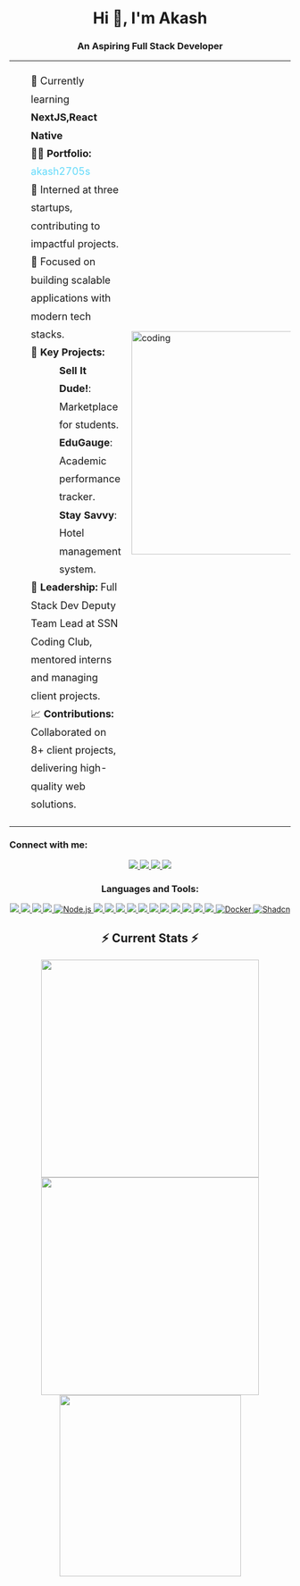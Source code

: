 <h1 align="center">Hi 👋, I'm Akash</h1>
<h3 align="center">An Aspiring Full Stack Developer</h3>

<!-- Animated GIF -->
<table align="center">
  <tr>
    <td>
      <ul style="list-style: none; font-size: 18px; line-height: 1.8;">
        <li>🌱 Currently learning <b>NextJS,React Native</b></li>
        <li>👨‍💻 <strong>Portfolio:</strong> 
          <a href="https://akash-27-portfolio.vercel.app/" target="_blank" style="color: #61dafb; text-decoration: none;">
            akash2705s
          </a>
        </li>
         <li>💼 Interned at three startups, contributing to impactful projects.</li>
        <li>🎯 Focused on building scalable applications with modern tech stacks.</li>
        <li>🔧 <strong>Key Projects:</strong> 
          <ul style="list-style: none; margin-left: 20px;">
            <li><b>Sell It Dude!</b>: Marketplace for students.</li>
            <li><b>EduGauge</b>: Academic performance tracker.</li>
            <li><b>Stay Savvy</b>: Hotel management system.</li>
          </ul>
        </li>
          <li>👥 <strong>Leadership:</strong> Full Stack Dev Deputy Team Lead at SSN Coding Club, mentored interns and managing client projects.</li>
        <li>📈 <strong>Contributions:</strong> Collaborated on 8+ client projects, delivering high-quality web solutions.</li>
      </ul>
    </td>
    <td>
      <img align="right" alt="coding" width="400" src="https://images.squarespace-cdn.com/content/v1/5769fc401b631bab1addb2ab/1541580611624-TE64QGKRJG8SWAIUS7NS/coding-freak.gif"/>
    </td>
  </tr>
</table>



<h3 align="left">Connect with me:</h3>
<p align="center">
  <!-- Connect Badges -->
  <a href="https://linkedin.com/in/akash-sakthimurugan-352b26236/" target="_blank">
    <img src="https://img.shields.io/badge/LinkedIn-0077B5?style=for-the-badge&logo=linkedin&logoColor=white"/>
  </a>
  <a href="https://instagram.com/akash__2705s?utm_source=qr&igshid=mthlnwy1mzqwna==" target="_blank">
    <img src="https://img.shields.io/badge/Instagram-E4405F?style=for-the-badge&logo=instagram&logoColor=white"/>
  </a>
  <a href="https://www.leetcode.com/akash270504s/" target="_blank">
    <img src="https://img.shields.io/badge/LeetCode-FFA116?style=for-the-badge&logo=leetcode&logoColor=white"/>
  </a>
  <a href="https://auth.geeksforgeeks.org/user/akash2705sm" target="_blank">
    <img src="https://img.shields.io/badge/GeeksforGeeks-0F9D58?style=for-the-badge&logo=geeksforgeeks&logoColor=white"/>
  </a>
</p>

<h3 align="center">Languages and Tools:</h3>
<p align="center">
  <!-- Languages and Tools Badges -->
  <a href="https://nextjs.org/" target="_blank">
    <img src="https://img.shields.io/badge/Next.js-000000?style=for-the-badge&logo=next.js&logoColor=white"/>
  </a>

  <a href="https://reactjs.org/" target="_blank">
    <img src="https://img.shields.io/badge/React-61DAFB?style=for-the-badge&logo=react&logoColor=black"/>
  </a>
  <a href="https://www.typescriptlang.org/" target="_blank">
    <img src="https://img.shields.io/badge/TypeScript-3178C6?style=for-the-badge&logo=typescript&logoColor=white"/>
  </a>
  <a href="https://expressjs.com" target="_blank">
    <img src="https://img.shields.io/badge/Express.js-000000?style=for-the-badge&logo=express&logoColor=white"/>
  </a>
  <a href="https://nodejs.org/" target="_blank">
    <img src="https://img.shields.io/badge/Node.js-339933?style=for-the-badge&logo=nodedotjs&logoColor=white" alt="Node.js"/>
</a>
<a href="https://www.djangoproject.com/" target="_blank">
    <img src="https://img.shields.io/badge/Django-092E20?style=for-the-badge&logo=django&logoColor=white"/>
  </a>
  <a href="https://flask.palletsprojects.com/" target="_blank">
    <img src="https://img.shields.io/badge/Flask-000000?style=for-the-badge&logo=flask&logoColor=white"/>
  </a>
  <a href="https://reactnative.dev/" target="_blank">
    <img src="https://img.shields.io/badge/React_Native-61DAFB?style=for-the-badge&logo=react&logoColor=black"/>
  </a>
  <a href="https://www.python.org" target="_blank">
    <img src="https://img.shields.io/badge/Python-3776AB?style=for-the-badge&logo=python&logoColor=white"/>
  </a>
  <a href="https://developer.mozilla.org/en-US/docs/Web/JavaScript" target="_blank">
    <img src="https://img.shields.io/badge/JavaScript-F7DF1E?style=for-the-badge&logo=javascript&logoColor=black"/>
  </a>
  <a href="https://golang.org/" target="_blank">
    <img src="https://img.shields.io/badge/Go-00ADD8?style=for-the-badge&logo=go&logoColor=white"/>
  </a>
  <a href="https://www.w3schools.com/cpp/" target="_blank">
    <img src="https://img.shields.io/badge/C++-00599C?style=for-the-badge&logo=c%2B%2B&logoColor=white"/>
  </a>
  <a href="https://tailwindcss.com/" target="_blank">
    <img src="https://img.shields.io/badge/TailwindCSS-06B6D4?style=for-the-badge&logo=tailwindcss&logoColor=white"/>
  </a>
  <a href="https://www.mongodb.com/" target="_blank">
    <img src="https://img.shields.io/badge/MongoDB-47A248?style=for-the-badge&logo=mongodb&logoColor=white"/>
  </a>
  <a href="https://firebase.google.com/" target="_blank">
    <img src="https://img.shields.io/badge/Firebase-FFCA28?style=for-the-badge&logo=firebase&logoColor=black"/>
  </a>
  <a href="https://www.mysql.com/" target="_blank">
    <img src="https://img.shields.io/badge/MySQL-4479A1?style=for-the-badge&logo=mysql&logoColor=white"/>
  </a>
  <a href="https://www.docker.com/" target="_blank">
    <img src="https://img.shields.io/badge/Docker-2496ED?style=for-the-badge&logo=docker&logoColor=white" alt="Docker"/>
</a>
  <a href="https://shadcn.dev/" target="_blank">
    <img src="https://img.shields.io/badge/Shadcn-18181B?style=for-the-badge&logoColor=white" alt="Shadcn"/>
</a>


</p>

<div align="center">
  <h2 align="center">⚡ Current Stats ⚡</h2>
  <!-- GitHub Stats -->
  <img width="390" src="https://streak-stats.demolab.com/?user=akash768145s&count_private=true&theme=react&border_radius=10"/>
  <img width="390" src="https://github-readme-stats.vercel.app/api?username=akash768145s&show_icons=true&theme=react&rank_icon=github&border_radius=10"/>
  <img width="325" src="https://github-readme-stats.vercel.app/api/top-langs/?username=akash768145s&hide=HTML&langs_count=8&layout=compact&theme=react&border_radius=10"/>
</div>
